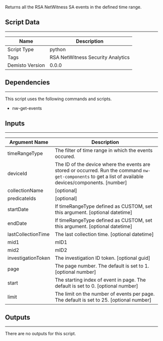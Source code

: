 Returns all the RSA NetWitness SA events in the defined time range.

## Script Data
---

| **Name** | **Description** |
| --- | --- |
| Script Type | python |
| Tags | RSA NetWitness Security Analytics |
| Demisto Version | 0.0.0 |

## Dependencies
---
This script uses the following commands and scripts.
* nw-get-events

## Inputs
---

| **Argument Name** | **Description** |
| --- | --- |
| timeRangeType | The filter of time range in which the events occured. |
| deviceId | The ID of the device where the events are stored or occurred. Run the command `nw-get-components` to get a list of available devices/components. [number] |
| collectionName | [optional] |
| predicateIds | [optional] |
| startDate | If timeRangeType defined as CUSTOM, set this argument. [optional datetime] |
| endDate | If timeRangeType defined as CUSTOM, set this argument. [optional datetime] |
| lastCollectionTime | The last collection time. [optional datetime] |
| mid1 | mID1 |
| mid2 | mID2 |
| investigationToken | The investigation ID token. [optional guid] |
| page | The page number. The default is set to 1. [optional number] |
| start | The starting index of event in page. The default is set to 0. [optional number] |
| limit | The limit on the number of events per page. The default is set to 25. [optional number] |

## Outputs
---
There are no outputs for this script.
